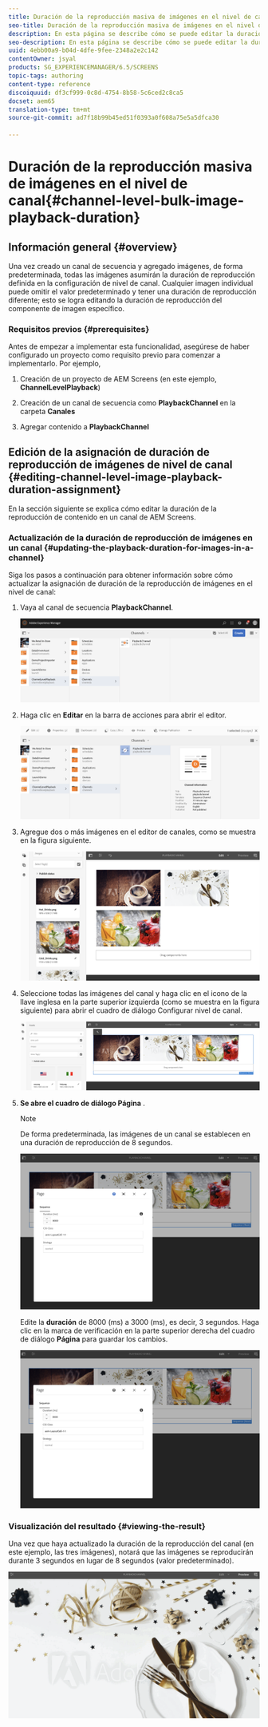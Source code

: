 ```yaml
---
title: Duración de la reproducción masiva de imágenes en el nivel de canal
seo-title: Duración de la reproducción masiva de imágenes en el nivel de canal
description: En esta página se describe cómo se puede editar la duración de reproducción de un componente de imagen específico.
seo-description: En esta página se describe cómo se puede editar la duración de reproducción de un componente de imagen específico.
uuid: 4ebb00a9-b04d-4dfe-9fee-2348a2e2c142
contentOwner: jsyal
products: SG_EXPERIENCEMANAGER/6.5/SCREENS
topic-tags: authoring
content-type: reference
discoiquuid: df3cf999-0c8d-4754-8b58-5c6ced2c8ca5
docset: aem65
translation-type: tm+mt
source-git-commit: ad7f18b99b45ed51f0393a0f608a75e5a5dfca30

---
```



# Duración de la reproducción masiva de imágenes en el nivel de canal{#channel-level-bulk-image-playback-duration}

## Información general {#overview}

Una vez creado un canal de secuencia y agregado imágenes, de forma predeterminada, todas las imágenes asumirán la duración de reproducción definida en la configuración de nivel de canal. Cualquier imagen individual puede omitir el valor predeterminado y tener una duración de reproducción diferente; esto se logra editando la duración de reproducción del componente de imagen específico.

### Requisitos previos {#prerequisites}

Antes de empezar a implementar esta funcionalidad, asegúrese de haber configurado un proyecto como requisito previo para comenzar a implementarlo. Por ejemplo,

1. Creación de un proyecto de AEM Screens (en este ejemplo, **ChannelLevelPlayback**)

1. Creación de un canal de secuencia como **PlaybackChannel** en la carpeta **Canales**

1. Agregar contenido a **PlaybackChannel**

## Edición de la asignación de duración de reproducción de imágenes de nivel de canal {#editing-channel-level-image-playback-duration-assignment}

En la sección siguiente se explica cómo editar la duración de la reproducción de contenido en un canal de AEM Screens.

### Actualización de la duración de reproducción de imágenes en un canal {#updating-the-playback-duration-for-images-in-a-channel}

Siga los pasos a continuación para obtener información sobre cómo actualizar la asignación de duración de la reproducción de imágenes en el nivel de canal:

1. Vaya al canal de secuencia **PlaybackChannel**.

   ![screen_shot_2019-06-24at62818pm](assets/screen_shot_2019-06-24at62818pm.png)

1. Haga clic en **Editar** en la barra de acciones para abrir el editor.

   ![screen_shot_2019-06-24at70141pm](assets/screen_shot_2019-06-24at70141pm.png)

1. Agregue dos o más imágenes en el editor de canales, como se muestra en la figura siguiente.

   ![screen_shot_2019-06-24at90534pm](assets/screen_shot_2019-06-24at90534pm.png)

1. Seleccione todas las imágenes del canal y haga clic en el icono de la llave inglesa en la parte superior izquierda (como se muestra en la figura siguiente) para abrir el cuadro de diálogo Configurar nivel de canal.

   ![screen_shot_2019-06-25at95945am](assets/screen_shot_2019-06-25at95945am.png)

1. **Se abre el cuadro de diálogo Página** .

   >[!NOTE]
   >
   >De forma predeterminada, las imágenes de un canal se establecen en una duración de reproducción de 8 segundos.

   ![screen_shot_2019-06-25at100343am](assets/screen_shot_2019-06-25at100343am.png)

   Edite la **duración** de 8000 (ms) a 3000 (ms), es decir, 3 segundos. Haga clic en la marca de verificación en la parte superior derecha del cuadro de diálogo **Página** para guardar los cambios.

   ![screen_shot_2019-06-25at101527am](assets/screen_shot_2019-06-25at101527am.png)

### Visualización del resultado {#viewing-the-result}

Una vez que haya actualizado la duración de la reproducción del canal (en este ejemplo, las tres imágenes), notará que las imágenes se reproducirán durante 3 segundos en lugar de 8 segundos (valor predeterminado).

![channel_preview](assets/channel_preview.gif)

